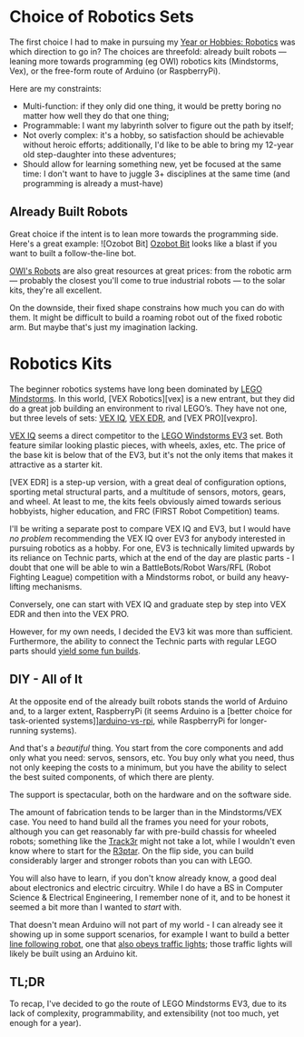 # Choice of Robotics Sets

The first choice I had to make in pursuing my [Year or Hobbies: Robotics][hobbies2016] 
was which direction to go in? The choices are threefold: already built robots — 
leaning more towards programming (eg OWI) robotics kits (Mindstorms, Vex), 
or the free-form route of Arduino (or RaspberryPi). 

Here are my constraints:
- Multi-function: if they only did one thing, 
  it would be pretty boring no matter how well they do that one thing;
- Programmable: I want my labyrinth solver to figure out the path by itself;
- Not overly complex: it's a hobby, so satisfaction should be achievable 
  without heroic efforts; additionally, I'd like to be able to bring 
  my 12-year old step-daughter into these adventures;
- Should allow for learning something new, yet be focused at the same time: 
  I don't want to have to juggle 3+ disciplines at the same time 
  (and programming is already a must-have)

## Already Built Robots
Great choice if the intent is to lean more towards the programming side. 
Here's a great example: 
![Ozobot Bit]
[Ozobot Bit](http://ozobot.com/products/ozobot-bit) looks like a blast 
if you want to built a follow-the-line bot.

[OWI's Robots](http://www.owirobot.com) are also great resources at great prices: 
from the robotic arm — probably the closest you'll come to true industrial robots — 
to the solar kits, they're all excellent. 

On the downside, their fixed shape constrains how much you can do with them. 
It might be difficult to build a roaming robot out of the fixed robotic arm. 
But maybe that's just my imagination lacking.

# Robotics Kits

The beginner robotics systems have long been dominated by [LEGO Mindstorms][ev3]. 
In this world, [VEX Robotics][vex] is a new entrant, 
but they did do a great job building an environment to rival LEGO’s. 
They have not one, but three levels of sets: [VEX IQ][vexiq], 
[VEX EDR][vexedr], and [VEX PRO][vexpro].

[VEX IQ][vexiq] seems a direct competitor to the [LEGO Windstorms EV3][ev3] set. 
Both feature similar looking plastic pieces, with wheels, axles, etc. The price 
of the base kit is below that of the EV3, but it's not the only items that makes
it attractive as a starter kit. 

[VEX EDR] is a step-up version, with a great deal of configuration options, 
sporting metal structural parts, and a multitude of sensors, motors, gears,
and wheel. At least to me, the kits feels obviously aimed towards serious 
hobbyists, higher education, and FRC (FIRST Robot Competition) teams.

I'll be writing a separate post to compare VEX IQ and EV3, 
but I would have *no problem* recommending the VEX IQ over EV3 
for anybody interested in pursuing robotics as a hobby. For one, 
EV3 is technically limited upwards by its reliance on Technic parts,
which at the end of the day are plastic parts - I doubt that one will
be able to win a BattleBots/Robot Wars/RFL (Robot Fighting League) competition 
with a Mindstorms robot, or build any heavy-lifting mechanisms.

Conversely, one can start with VEX IQ and graduate step by step into
VEX EDR and then into the VEX PRO.  

However, for my own needs, I decided the EV3 kit was more than sufficient. 
Furthermore, the ability to connect the Technic parts with regular LEGO parts
should [yield some fun builds][robots].

## DIY - All of It

At the opposite end of the already built robots stands the world of Arduino and, 
to a larger extent, RaspberryPi (it seems Arduino is a [better choice for task-oriented systems]][arduino-vs-rpi], 
while RaspberryPi for longer-running systems).

And that's a *beautiful* thing. 
You start from the core components and add only what you need: 
servos, sensors, etc. 
You buy only what you need, thus not only keeping the costs to a minimum, 
but you have the ability to select the best suited components, of which 
there are plenty.

The support is spectacular, both on the hardware and on the software side.

The amount of fabrication tends to be larger than in the Mindstorms/VEX case. 
You need to hand build all the frames you need for your robots, 
although you can get reasonably far with pre-build chassis for wheeled robots; 
something like the [Track3r][track3r] might not take a lot, 
while I wouldn't even know where to start for the [R3ptar][r3ptar]. 
On the flip side, you can build considerably larger and stronger robots 
than you can with LEGO. 

You will also have to learn, if you don't know already know, 
a good deal about electronics and electric circuitry. 
While I do have a BS in Computer Science & Electrical Engineering, 
I remember none of it, and to be honest it seemed a bit more than 
I wanted to *start* with.

That doesn't mean Arduino will not part of my world - 
I can already see it showing up in some support scenarios,
for example I want to build a better [line following robot][line-robot], 
one that [also obeys traffic lights][line-robot-traffic]; 
those traffic lights will likely be built using an Arduino kit.

## TL;DR

To recap, I've decided to go the route of LEGO Mindstorms EV3, 
due to its lack of complexity, programmability, and extensibility 
(not too much, yet enough for a year).


[hobbies2016]: /2016/index.html
[arduino-vs-rpi]: http://makezine.com/2013/04/15/arduino-uno-vs-beaglebone-vs-raspberry-pi/
[track3r]: http://www.lego.com/en-us/mindstorms/build-a-robot/track3r
[r3ptar]: http://www.lego.com/en-us/mindstorms/build-a-robot/r3ptar
[line-robot]: /2016/line_following_robot.html
[line-robot-traffic]: /2016/line_following_robot-version_2.html
[ev3]: http://shop.lego.com/en-US/LEGO-MINDSTORMS-EV3-31313?p=31313&track=checkprice
[vexiq]: http://www.vexrobotics.com/
[vexiq]: http://www.vexrobotics.com/vexiq?ref=hometile
[vexedr]: http://www.vexrobotics.com/vexedr?ref=hometile
[robotc]: http://www.robotc.net/download/vexrobotics/
[differences]: http://blog.alawrence.net/?p=253
[robots]: /2016/list_of_planned_robots.html